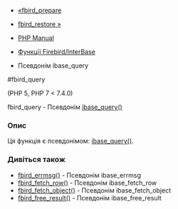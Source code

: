 - [«fbird_prepare](function.fbird-prepare.md)
- [fbird_restore »](function.fbird-restore.md)

- [PHP Manual](index.md)
- [Функції Firebird/InterBase](ref.ibase.md)
- Псевдонім ibase_query

#fbird_query

(PHP 5, PHP 7 \< 7.4.0)

fbird_query - Псевдонім [ibase_query()](function.ibase-query.md)

### Опис

Ця функція є псевдонімом:
[ibase_query()](function.ibase-query.md).

### Дивіться також

- [fbird_errmsg()](function.fbird-errmsg.md) - Псевдонім
ibase_errmsg
- [fbird_fetch_row()](function.fbird-fetch-row.md) - Псевдонім
ibase_fetch_row
- [fbird_fetch_object()](function.fbird-fetch-object.md) - Псевдонім
ibase_fetch_object
- [fbird_free_result()](function.fbird-free-result.md) - Псевдонім
ibase_free_result
